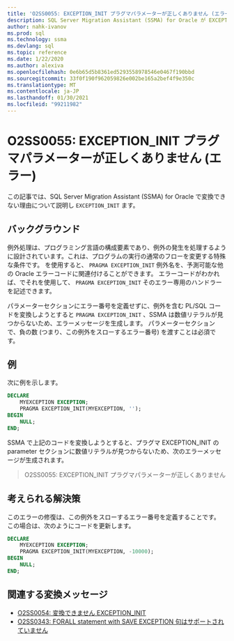 ```yaml
---
title: 'O2SS0055: EXCEPTION_INIT プラグマパラメーターが正しくありません (エラー)'
description: SQL Server Migration Assistant (SSMA) for Oracle が EXCEPTION_INIT エラーメッセージ O2SS0055 を変換できない理由について説明します。
author: nahk-ivanov
ms.prod: sql
ms.technology: ssma
ms.devlang: sql
ms.topic: reference
ms.date: 1/22/2020
ms.author: alexiva
ms.openlocfilehash: 0e6b65d5b8361ed5293558978546e0467f190bbd
ms.sourcegitcommit: 33f0f190f962059826e002be165a2bef4f9e350c
ms.translationtype: MT
ms.contentlocale: ja-JP
ms.lasthandoff: 01/30/2021
ms.locfileid: "99211982"
---
```

# <a name="o2ss0055-incorrect-exception_init-pragma-parameter-error"></a>O2SS0055: EXCEPTION_INIT プラグマパラメーターが正しくありません (エラー)

この記事では、SQL Server Migration Assistant (SSMA) for Oracle で変換できない理由について説明し `EXCEPTION_INIT` ます。

## <a name="background"></a>バックグラウンド

例外処理は、プログラミング言語の構成要素であり、例外の発生を処理するように設計されています。これは、プログラムの実行の通常のフローを変更する特殊な条件です。 を使用すると、 `PRAGMA EXCEPTION_INIT` 例外名を、予測可能な他の Oracle エラーコードに関連付けることができます。 エラーコードがわかれば、でそれを使用して、 `PRAGMA EXCEPTION_INIT` そのエラー専用のハンドラーを記述できます。

パラメーターセクションにエラー番号を定義せずに、例外を含む PL/SQL コードを変換しようとすると `PRAGMA EXCEPTION_INIT` 、SSMA は数値リテラルが見つからないため、エラーメッセージを生成します。 パラメーターセクションで、負の数 (つまり、この例外をスローするエラー番号) を渡すことは必須です。

## <a name="example"></a>例

次に例を示します。

```sql
DECLARE
    MYEXCEPTION EXCEPTION;
    PRAGMA EXCEPTION_INIT(MYEXCEPTION, '');
BEGIN
    NULL;
END;
```

SSMA で上記のコードを変換しようとすると、プラグマ EXCEPTION_INIT の parameter セクションに数値リテラルが見つからないため、次のエラーメッセージが生成されます。

> O2SS0055: EXCEPTION_INIT プラグマパラメーターが正しくありません

## <a name="possible-remedies"></a>考えられる解決策

このエラーの修復は、この例外をスローするエラー番号を定義することです。 この場合は、次のようにコードを更新します。

```sql
DECLARE
    MYEXCEPTION EXCEPTION;
    PRAGMA EXCEPTION_INIT(MYEXCEPTION, -10000);
BEGIN
    NULL;
END;
```

## <a name="related-conversion-messages"></a>関連する変換メッセージ

* [O2SS0054: 変換できません EXCEPTION_INIT](o2ss0054.md)
* [O2SS0343: FORALL statement with SAVE EXCEPTION 句はサポートされていません](o2ss0343.md)
